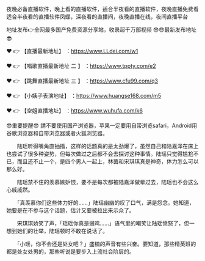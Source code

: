 夜晚必备直播软件，晚上看的直播软件，适合半夜看的直播软件，夜晚直播免费看
适合半夜看的直播软件凤蝶，深夜看的直播间，夜晚直播在线，夜间直播平台

地址发布👉全网最多国产免费资源分享站，收录超千万部视频
😎😎最新发布地址😎

❤️ 👉 【直播最新地址】 ：https://www.LLdei.com/w1

❤️ 👉 【唱歌直播最新地址 二 】 ：https://www.tppty.com/e2

❤️ 👉 【跳舞直播最新地址  三 】 ：https://www.cfu99.com/q3

❤️ 👉 【小姨子表演地址】 ：https://www.huangse168.com/m5

❤️ 👉 【空姐直播地址】 ：https://www.wuhufa.com/k6

😎重要提醒😎
請不要使用国产浏览器，苹果一定要用自带浏览safari，Android用谷歌浏览器和自带浏览器或者火狐浏览器。

　　陆瑶听得嘴角直抽搐，这样的话题真的是太劲爆了，虽然自己和陆嘉泽在床上也尝试了很多种姿势，但每次做过之后都不会去探讨这种事情。陆瑶只觉得尴尬不已，而且还不止一个，是四个男人一起上，林茵和宋琪琪真是神奇，体力怎么可以那么好。

　　陆瑶禁不住的羡慕嫉妒恨，要不是每次都被陆嘉泽做晕过去，陆瑶也不会这么心戚戚然。

　　「真羡慕你们这些体力好的……」陆瑶幽幽的叹了口气，满是怨念。她知道，她要是在不参与这个话题，估计又要被拉出来示众了。

　　宋琪琪娇笑了声，「瑶瑶你真是弱鸡……」语气里的嘲笑让陆瑶愤怒了，但一想到她们的壮举，陆瑶顿时不敢在说话了。

　　「小瑶，你不会还是处女吧？」盛楠的声音有些兴奋。要知道，那些精英班的都是处女处男的，那些听说是要步入上流社会阶层的。
